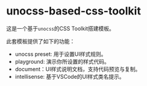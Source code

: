 # unocss-based-css-toolkit

这是一个基于`unocss`的CSS Toolkit搭建模板。

此套模板提供了如下的功能：
- unocss preset: 用于设置UI样式规则。
- playground: 演示你所设置的样式代码。
- document：UI样式说明文档，支持代码预览与复制。
- intellisense: 基于VSCode的UI样式类名提示。